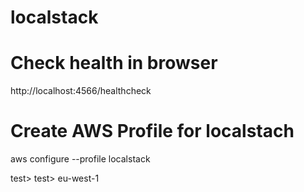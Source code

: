 # localstack


# Check health in browser
http://localhost:4566/healthcheck

# Create AWS Profile for localstach
aws configure --profile localstack

test> test> eu-west-1

